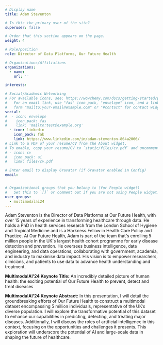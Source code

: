```yaml
---
# Display name
title: Adam Steventon

# Is this the primary user of the site?
superuser: false

# Order that this section appears on the page.
weight: 4

# Role/position
role: Director of Data Platforms, Our Future Health

# Organizations/Affiliations
organizations:
  - name:
    url: ''

interests:

# Social/Academic Networking
# For available icons, see: https://wowchemy.com/docs/getting-started/page-builder/#icons
#   For an email link, use "fas" icon pack, "envelope" icon, and a link in the
#   form "mailto:your-email@example.com" or "#contact" for contact widget.
social:
#  - icon: envelope
#    icon_pack: fas
#    link: 'mailto:test@example.org'
  - icon: linkedin
    icon_pack: fab
    link: https://www.linkedin.com/in/adam-steventon-864a2066/
# Link to a PDF of your resume/CV from the About widget.
# To enable, copy your resume/CV to `static/files/cv.pdf` and uncomment the lines below.
# - icon: cv
#   icon_pack: ai
#   link: files/cv.pdf

# Enter email to display Gravatar (if Gravatar enabled in Config)
email: 


# Organizational groups that you belong to (for People widget)
#   Set this to `[]` or comment out if you are not using People widget.
user_groups:
  - multimodalai24
---
```

Adam Steventon is the Director of Data Platforms at Our Future Health, with over 15 years of experience in transforming healthcare through data. He holds a PhD in health services research from the London School of Hygiene and Tropical Medicine and is a Harkness Fellow in Health Care Policy and Practice. At Our Future Health, Adam is part of the team that's enrolling 5 million people in the UK's largest health cohort programme for early disease detection and prevention. He oversees business intelligence, data engineering, and data operations, collaborating with government, academia, and industry to maximise data impact. His vision is to empower researchers, clinicians, and patients to use data to advance health understanding and treatment.

**MultimodalAI'24 Keynote Title:** An incredibly detailed picture of human health: the exciting potential of Our Future Health to prevent, detect and treat diseases

**MultimodalAI'24 Keynote Abstract:** In this presentation, I will detail the groundbreaking efforts of Our Future Health to construct a multimodal dataset encompassing 5 million individuals, representative of the UK’s diverse population. I will explore the transformative potential of this dataset to enhance our capabilities in predicting, detecting, and treating major diseases. Additionally, I will discuss the roles of artificial intelligence in this context, focusing on the opportunities and challenges it presents. This exploration will underscore the potential of AI and large-scale data in shaping the future of healthcare.

